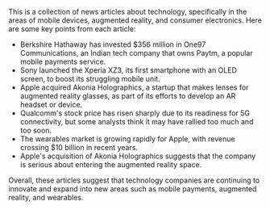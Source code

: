 This is a collection of news articles about technology, specifically in the areas of mobile devices, augmented reality, and consumer electronics. Here are some key points from each article:

* Berkshire Hathaway has invested $356 million in One97 Communications, an Indian tech company that owns Paytm, a popular mobile payments service.
* Sony launched the Xperia XZ3, its first smartphone with an OLED screen, to boost its struggling mobile unit.
* Apple acquired Akonia Holographics, a startup that makes lenses for augmented reality glasses, as part of its efforts to develop an AR headset or device.
* Qualcomm's stock price has risen sharply due to its readiness for 5G connectivity, but some analysts think it may have rallied too much and too soon.
* The wearables market is growing rapidly for Apple, with revenue crossing $10 billion in recent years.
* Apple's acquisition of Akonia Holographics suggests that the company is serious about entering the augmented reality space.

Overall, these articles suggest that technology companies are continuing to innovate and expand into new areas such as mobile payments, augmented reality, and wearables.